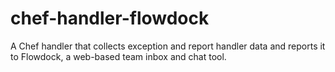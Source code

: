 chef-handler-flowdock
=====================

A Chef handler that collects exception and report handler data and reports it to Flowdock, a web-based team inbox and chat tool.